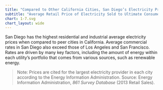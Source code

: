 ```yaml
---
title: "Compared to Other California Cities, San Diego’s Electricity Prices are High"
subtitle: "Average Retail Price of Electricity Sold to Ultimate Consumer per Kilowatt Hour, San Diego and Select California Cities (2013)"
chart: 1-7.svg
chart_layout: wide
---
```

San Diego has the highest residential and industrial average electricity prices when compared to peer cities in California. Average commercial rates in San Diego also exceed those of Los Angeles and San Francisco. Rates are driven by many key factors, including the amount of energy within each utility’s portfolio that comes from various sources, such as renewable energy.

> Note: Prices are cited for the largest electricity provider in each city according to the Energy Information Administration.
> Source: Energy Information Administration, *861 Survey Database* (2013 Retail Sales).
